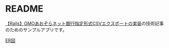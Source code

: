 # README

[【Rails】GMOあおぞらネット銀行指定形式CSVエクスポートの実装](https://qiita.com/lemonade_37/items/d2d814ad73b25393f8b7)の技術記事のためのサンプルアプリです。

[ER図](https://drive.google.com/file/d/1M6LwoFMVF1ApgE1LuosZMN9Xb48oSCAM/view?usp=sharing)
